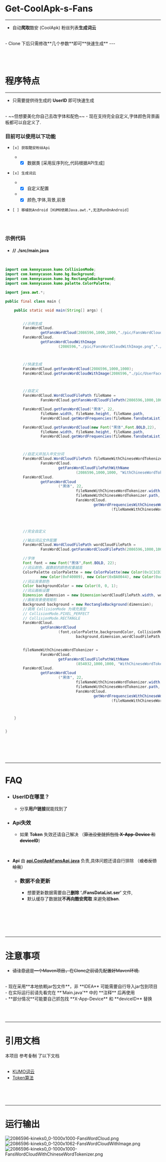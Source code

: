 # Get-CoolApk-s-Fans

---
- 自动**爬取**酷安 (CoolApk) 粉丝列表**生成词云**
<br>
- Clone 下后只需修改**几个参数**即可**快速生成**
---
<br>
<br>
<br>
<br>

# 程序特点

---
- 只需要提供待生成的 **UserID** 即可快速生成
<br>
- ~~但想要美化你自己去改字体和配色~~
- 现在支持完全自定义,字体颜色背景画板都可以自定义了. 
  
### 目前可以使用以下功能
-     [x] 获取酷安粉丝Api
   - -   [x] 数据类 [采用反序列化,代码根据API生成]
-     [x] 生成词云
   - -   [x] 自定义配置
   - -   [x] 颜色,字体,背景,前景
-     [ ] 移植到Android [KUMO依赖Java.awt.*,无法RunOnAndroid]    
  
<br><br>

### 示例代码

   - #### //  **./src/main.java**
```java


import com.kennycason.kumo.CollisionMode;
import com.kennycason.kumo.bg.Background;
import com.kennycason.kumo.bg.RectangleBackground;
import com.kennycason.kumo.palette.ColorPalette;

import java.awt.*;

public final class main {

    public static void main(String[] args) {


        //示例生成
        FansWordCloud.
                getFansWordCloud(2086596,1000,1000,"./pic/FansWordCloud.png");
        FansWordCloud.
                getFansWordCloudWithImage
                        (2086596,"./pic/FansWordCloudWithImage.png","./pic/UserFace.png");



        //快速生成
        FansWordCloud.getFansWordCloud(2086596,1000,1000);
        FansWordCloud.getFansWordCloudWithImage(2086596,"./pic/UserFace.png");



        //自定义
        FansWordCloud.WordCloudFilePath fileName =
                FansWordCloud.getFansWordCloudFilePath(2086596,1000,1000);

        FansWordCloud.getFansWordCloud("黑体", 22,
                fileName.width, fileName.height, fileName.path,
                FansWordCloud.getWordFrequencies(fileName.fansDataList));

        FansWordCloud.getFansWordCloud(new Font("黑体",Font.BOLD,22),
                fileName.width, fileName.height, fileName.path,
                FansWordCloud.getWordFrequencies(fileName.fansDataList));



        //自定义并加入中文分词
        FansWordCloud.WordCloudFilePath fileNameWithChineseWordTokenizer =
                FansWordCloud.
                        getFansWordCloudFilePathWithName
                                (2086596,1000,1000, "WithChineseWordTokenizer");
        FansWordCloud.
                getFansWordCloud
                        ("黑体", 22,
                                fileNameWithChineseWordTokenizer.width, fileNameWithChineseWordTokenizer.height,
                                fileNameWithChineseWordTokenizer.path,
                                FansWordCloud.
                                        getWordFrequenciesWithChineseWordTokenizer
                                                (fileNameWithChineseWordTokenizer.fansDataList,null));




        //完全自定义

        //输出词云文件配置
        FansWordCloud.WordCloudFilePath wordCloudFilePath =
                FansWordCloud.getFansWordCloudFilePath(2086596,1000,1000);

        //字体
        Font font = new Font("黑体",Font.BOLD, 22);
        //词云颜色，越靠前的颜色权重越高
        ColorPalette colorPalette = new ColorPalette(new Color(0x1C1CD3), new Color(0x6D0090), new Color(0xB1B1FE),
                new Color(0xF40009), new Color(0xBA0044), new Color(0xA0005D), new Color(0xFDFDFE));
        //词云背景颜色
        Color backgroundColor = new Color(0, 0, 1);
        //词云画板设置
        Dimension dimension = new Dimension(wordCloudFilePath.width, wordCloudFilePath.height);
        //画板背景使用矩形
        Background background = new RectangleBackground(dimension);
        //调用 CollisionMode 为填充类型
        // CollisionMode.PIXEL_PERFECT
        // CollisionMode.RECTANGLE
        FansWordCloud.
                getFansWordCloud
                        (font,colorPalette,backgroundColor, CollisionMode.PIXEL_PERFECT, 3,
                                background,dimension,wordCloudFilePath,wordCloudFilePath.getWordFrequencies());


        fileNameWithChineseWordTokenizer =
                FansWordCloud.
                        getFansWordCloudFilePathWithName
                                (854032,1000,1000, "WithChineseWordTokenizer");
        FansWordCloud.
                getFansWordCloud
                        ("黑体", 22,
                                fileNameWithChineseWordTokenizer.width, fileNameWithChineseWordTokenizer.height,
                                fileNameWithChineseWordTokenizer.path,
                                FansWordCloud.
                                        getWordFrequenciesWithChineseWordTokenizer
                                                (fileNameWithChineseWordTokenizer.fansDataList,null));



    }


}



```

  <br>
  <br>
  <br>

---

# FAQ
   - ### UserID在哪里？
      - 分享**用户链接**就能找到了

   - ### Api失效
      - 如果 **Token** 失效还请自己解决 （~~算法没变就抓包找 **X-App-Device** 和 **deviceID**~~）

<br>

- **Api** 由 **[api.CoolApkFansApi.java](https://github.com/kineks0-0/Get-CoolApk-s-Fans/blob/master/CoolApkFans/src/api/CoolApkFansApi.java)** 负责,具体问题还请自行排除 （~~或者反馈给我~~）

   - ### 数据不会更新
      - 想要更新数据需要自己**删除** **‘./FansDataList.ser’** 文件,
      - 默认缓存了数据就**不再向酷安爬取** 来避免被**ban**.

<br>

<br>
<br>
<br>
<br>

---

# 注意事项
- ~~请注意这是一个Maven项目，在Clone之前请先配置好Maven环境.~~
<br>
- 现在采用**本地依赖jar包文件**，非 **IDEA** 可能需要自行导入jar包到项目
<br>
- 在实际运行前请先看完在 **'Main.java'** 中的 **注释** 后再使用
<br>
- **部分情况**可能要自己抓包找 **X-App-Device** 和 **deviceID** 替换
<br><br><br><br>

---

# 引用文档
本项目 参考~~复制~~ 了以下文档
<br>
<br>
   - [KUMO词云](https://github.com/kennycason/kumo)
   - [Token算法](https://www.jianshu.com/p/0e4f2dc0e919)
<br>
<br>
<br>

---

# 运行输出
![2086596-kineks0_0-1000x1000-FansWordCloud.png](https://github.com/kineks0-0/Get-CoolApk-s-Fans/blob/master/CoolApkFans/pic/2086596-kineks0_0-1000x1000-FansWordCloud.png?raw=true)
![2086596-kineks0_0-1200x1062-FansWordCloudWithImage.png](https://github.com/kineks0-0/Get-CoolApk-s-Fans/blob/master/CoolApkFans/pic/2086596-kineks0_0-1200x1062-FansWordCloudWithImage.png?raw=true)
![2086596-kineks0_0-1000x1000-FansWordCloudWithChineseWordTokenizer.png](https://github.com/kineks0-0/Get-CoolApk-s-Fans/blob/master/CoolApkFans/pic/2086596-kineks0_0-1000x1000-FansWordCloudWithChineseWordTokenizer.png?raw=true)

